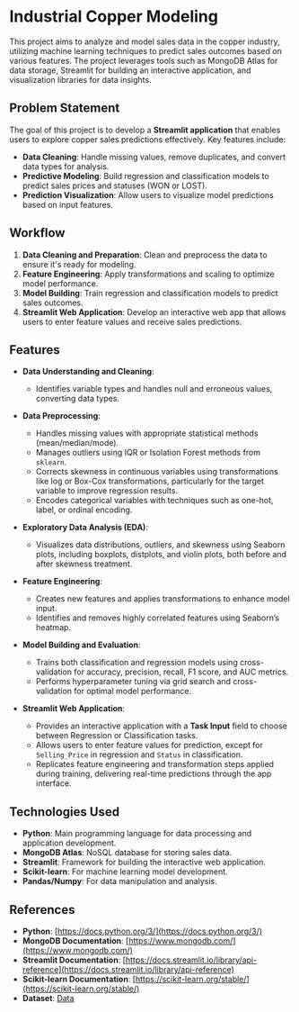 # Industrial Copper Modeling

This project aims to analyze and model sales data in the copper industry, utilizing machine learning techniques to predict sales outcomes based on various features. The project leverages tools such as MongoDB Atlas for data storage, Streamlit for building an interactive application, and visualization libraries for data insights.

## Problem Statement

The goal of this project is to develop a **Streamlit application** that enables users to explore copper sales predictions effectively. Key features include:

- **Data Cleaning**: Handle missing values, remove duplicates, and convert data types for analysis.
- **Predictive Modeling**: Build regression and classification models to predict sales prices and statuses (WON or LOST).
- **Prediction Visualization**: Allow users to visualize model predictions based on input features.

## Workflow

1. **Data Cleaning and Preparation**: Clean and preprocess the data to ensure it's ready for modeling.
2. **Feature Engineering**: Apply transformations and scaling to optimize model performance.
3. **Model Building**: Train regression and classification models to predict sales outcomes.
4. **Streamlit Web Application**: Develop an interactive web app that allows users to enter feature values and receive sales predictions.


## Features

- **Data Understanding and Cleaning**:
  - Identifies variable types and handles null and erroneous values, converting data types.

- **Data Preprocessing**:
  - Handles missing values with appropriate statistical methods (mean/median/mode).
  - Manages outliers using IQR or Isolation Forest methods from `sklearn`.
  - Corrects skewness in continuous variables using transformations like log or Box-Cox transformations, particularly for the target variable to improve regression results.
  - Encodes categorical variables with techniques such as one-hot, label, or ordinal encoding.

- **Exploratory Data Analysis (EDA)**:
  - Visualizes data distributions, outliers, and skewness using Seaborn plots, including boxplots, distplots, and violin plots, both before and after skewness treatment.

- **Feature Engineering**:
  - Creates new features and applies transformations to enhance model input.
  - Identifies and removes highly correlated features using Seaborn’s heatmap.

- **Model Building and Evaluation**:
  - Trains both classification and regression models using cross-validation for accuracy, precision, recall, F1 score, and AUC metrics.
  - Performs hyperparameter tuning via grid search and cross-validation for optimal model performance.

- **Streamlit Web Application**:
  - Provides an interactive application with a **Task Input** field to choose between Regression or Classification tasks.
  - Allows users to enter feature values for prediction, except for `Selling_Price` in regression and `Status` in classification.
  - Replicates feature engineering and transformation steps applied during training, delivering real-time predictions through the app interface.


## Technologies Used

- **Python**: Main programming language for data processing and application development.
- **MongoDB Atlas**: NoSQL database for storing sales data.
- **Streamlit**: Framework for building the interactive web application.
- **Scikit-learn**: For machine learning model development.
- **Pandas/Numpy**: For data manipulation and analysis.

## References

- **Python**: [https://docs.python.org/3/](https://docs.python.org/3/)
- **MongoDB Documentation**: [https://www.mongodb.com/](https://www.mongodb.com/)
- **Streamlit Documentation**: [https://docs.streamlit.io/library/api-reference](https://docs.streamlit.io/library/api-reference)
- **Scikit-learn Documentation**: [https://scikit-learn.org/stable/](https://scikit-learn.org/stable/)
- **Dataset**: [Data](https://docs.google.com/spreadsheets/d/18eR6DBe5TMWU9FnIewaGtsepDbV4BOyr/edit?usp=sharing&ouid=104970222914596366601&rtpof=true&sd=true)
